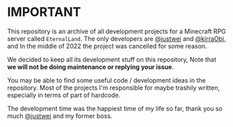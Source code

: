 # IMPORTANT

This repository is an archive of all development projects for a Minecraft RPG server called `EternalLand`. The only developers are [@justwei](https://github.com/xxxijustwei) and [@kirraObj](https://github.com/CziSKY), and In the middle of 2022 the project was cancelled for some reason.

We decided to keep all its development stuff on this repository, Note that **we will not be doing maintenance or replying your issue**.

You may be able to find some useful code / development ideas in the repository. Most of the projects I'm responsible for maybe trashily written, especially in terms of part of hardcode.

The development time was the happiest time of my life so far, thank you so much [@justwei](https://github.com/xxxijustwei) and my former boss.
